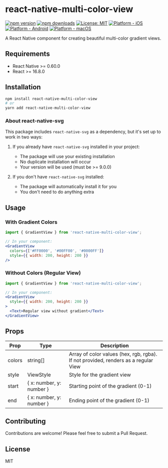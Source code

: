 # react-native-multi-color-view

[![npm version](https://img.shields.io/npm/v/react-native-multi-color-view.svg)](https://www.npmjs.com/package/react-native-multi-color-view)
[![npm downloads](https://img.shields.io/npm/dm/react-native-multi-color-view.svg)](https://www.npmjs.com/package/react-native-multi-color-view)
[![License: MIT](https://img.shields.io/badge/License-MIT-yellow.svg)](https://opensource.org/licenses/MIT)
[![Platform - iOS](https://img.shields.io/badge/platform-iOS-blue.svg)](https://www.apple.com/ios/)
[![Platform - Android](https://img.shields.io/badge/platform-Android-green.svg)](https://www.android.com/)
[![Platform - macOS](https://img.shields.io/badge/platform-macOS-black.svg)](https://www.apple.com/macos/)

A React Native component for creating beautiful multi-color gradient views.

## Requirements

- React Native >= 0.60.0
- React >= 16.8.0

## Installation

```bash
npm install react-native-multi-color-view
# or
yarn add react-native-multi-color-view
```

### About react-native-svg

This package includes `react-native-svg` as a dependency, but it's set up to work in two ways:

1. If you already have `react-native-svg` installed in your project:
   - The package will use your existing installation
   - No duplicate installation will occur
   - Your version will be used (must be >= 9.0.0)

2. If you don't have `react-native-svg` installed:
   - The package will automatically install it for you
   - You don't need to do anything extra

## Usage

### With Gradient Colors
```jsx
import { GradientView } from 'react-native-multi-color-view';

// In your component:
<GradientView
  colors={['#FF0000', '#00FF00', '#0000FF']}
  style={{ width: 200, height: 200 }}
/>
```

### Without Colors (Regular View)
```jsx
import { GradientView } from 'react-native-multi-color-view';

// In your component:
<GradientView
  style={{ width: 200, height: 200 }}
>
  <Text>Regular view without gradient</Text>
</GradientView>
```

## Props

| Prop | Type | Description |
|------|------|-------------|
| colors | string[] | Array of color values (hex, rgb, rgba). If not provided, renders as a regular View |
| style | ViewStyle | Style for the gradient view |
| start | { x: number, y: number } | Starting point of the gradient (0-1) |
| end | { x: number, y: number } | Ending point of the gradient (0-1) |

## Contributing

Contributions are welcome! Please feel free to submit a Pull Request.

## License

MIT 